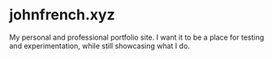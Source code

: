 # johnfrench.xyz
My personal and professional portfolio site.  I want it to be a place for testing and experimentation, while still showcasing what I do.
